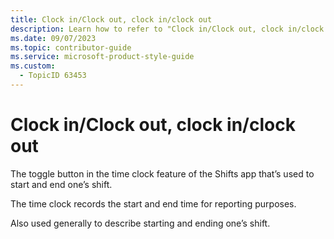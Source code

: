 ```yaml
---
title: Clock in/Clock out, clock in/clock out
description: Learn how to refer to "Clock in/Clock out, clock in/clock out" in your content.
ms.date: 09/07/2023
ms.topic: contributor-guide
ms.service: microsoft-product-style-guide
ms.custom:
  - TopicID 63453
---
```



# Clock in/Clock out, clock in/clock out

The toggle button in the time clock feature of the Shifts app that’s used to start and end one’s shift.  

The time clock records the start and end time for reporting purposes. 

Also used generally to describe starting and ending one’s shift.  

